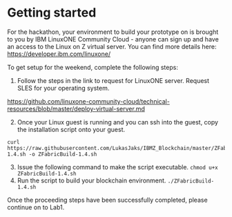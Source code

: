 # Getting started
For the hackathon, your environment to build your prototype on is brought to you by IBM LinuxONE Community Cloud - anyone can sign up and have an access to the Linux on Z virtual server. You can find more details here: https://developer.ibm.com/linuxone/

To get setup for the weekend, complete the following steps:



1. Follow the steps in the link to request for LinuxONE server. Request SLES for your operating system.

https://github.com/linuxone-community-cloud/technical-resources/blob/master/deploy-virtual-server.md



2. Once your Linux guest is running and you can ssh into the guest, copy the installation script onto your guest.

```
curl https://raw.githubusercontent.com/LukasJaks/IBMZ_Blockchain/master/ZFabricBuild-1.4.sh -o ZFabricBuild-1.4.sh
```

3. Issue the following command to make the script executable. `chmod u+x ZFabricBuild-1.4.sh`
4. Run the script to build your blockchain environment. `./ZFabricBuild-1.4.sh`



Once the proceeding steps have been successfully completed, please continue on to Lab1.
